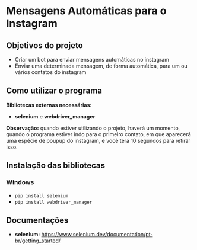 # Mensagens Automáticas para o Instagram


## Objetivos do projeto

- Criar um bot para enviar mensagens automáticas no instagram
- Enviar uma determinada mensagem, de forma automática, para um ou vários contatos do instagram


## Como utilizar o programa
<strong>Bibliotecas externas necessárias:</strong>
- <strong>selenium</strong> e <strong>webdriver_manager</strong>

<strong>Observação:</strong> quando estiver utilizando o projeto, haverá um 
momento, quando o programa estiver indo para o primeiro contato, em que aparecerá 
uma espécie de poupup do instagram, e você terá 10 segundos para retirar isso.

## Instalação das bibliotecas

### Windows
- `pip install selenium`
- `pip install webdriver_manager`


## Documentações

- <strong>selenium:</strong> https://www.selenium.dev/documentation/pt-br/getting_started/
